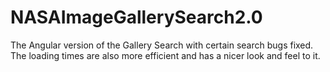 # NASAImageGallerySearch2.0
The Angular version of the Gallery Search with certain search bugs fixed. The loading times are also more efficient and has a nicer look and feel to it.
